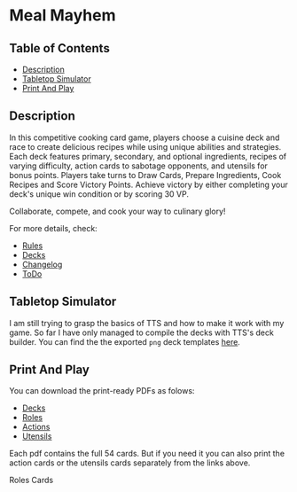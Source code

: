 # Meal Mayhem

## Table of Contents

- [Description](#description)
- [Tabletop Simulator](#tabletop-simulator)
- [Print And Play](#print-and-play)

## Description

In this competitive cooking card game, players choose a cuisine deck and race to create delicious
recipes while using unique abilities and strategies.
Each deck features primary, secondary, and optional ingredients, recipes of varying difficulty,
action cards to sabotage opponents, and utensils for bonus points.
Players take turns to Draw Cards, Prepare Ingredients, Cook Recipes and Score Victory Points.
Achieve victory by either completing your deck's unique win condition or by scoring 30 VP.

Collaborate, compete, and cook your way to culinary glory!

For more details, check:

- [Rules](Rules.md)
- [Decks](Decks.md)
- [Changelog](CHANGELOG.md)
- [ToDo](TODO.md)

## Tabletop Simulator

I am still trying to grasp the basics of TTS and how to make it work with my game.
So far I have only managed to compile the decks with TTS's deck builder. You can find the
the exported `png` deck templates [here](files/tts).

## Print And Play

You can download the print-ready PDFs as folows:

- [Decks](https://drive.google.com/drive/folders/1RjN7gm9uUmFUjK3Yv4_XwoySk4Y0jHjB?usp=sharing)
- [Roles](https://drive.google.com/file/d/1vtato6tITbTrM0xFkkSaoeRSS999X8Ku/view?usp=sharing)
- [Actions](https://drive.google.com/file/d/1S0TfjAVLHZW4D9PotTRZZduPXj8LMDFb/view?usp=sharing)
- [Utensils](https://drive.google.com/file/d/1GEOwRXla9UpwlXIWsCkZbUjKwD3YBcrl/view?usp=sharing)

Each pdf contains the full 54 cards. But if you need it you can also print the action cards or
the utensils cards separately from the links above.

Roles Cards